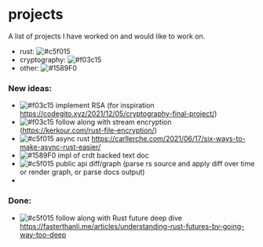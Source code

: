 # projects
A list of projects I have worked on and would like to work on.
- rust: ![#c5f015](https://via.placeholder.com/15/c5f015/000000?text=+)
- cryptography: ![#f03c15](https://via.placeholder.com/15/f03c15/000000?text=+)
- other: ![#1589F0](https://via.placeholder.com/15/1589F0/000000?text=+)

### New ideas:
- ![#f03c15](https://via.placeholder.com/15/f03c15/000000?text=+) implement RSA (for inspiration https://codegito.xyz/2021/12/05/cryptography-final-project/)
- ![#f03c15](https://via.placeholder.com/15/f03c15/000000?text=+) follow along with stream encryption (https://kerkour.com/rust-file-encryption/)
- ![#c5f015](https://via.placeholder.com/15/c5f015/000000?text=+) async rust https://carllerche.com/2021/06/17/six-ways-to-make-async-rust-easier/
- ![#1589F0](https://via.placeholder.com/15/1589F0/000000?text=+) impl of crdt backed text doc
- ![#c5f015](https://via.placeholder.com/15/c5f015/000000?text=+) public api diff/graph (parse rs source and apply diff over time or render graph, or parse docs output)
- 
### Done:
- ![#c5f015](https://via.placeholder.com/15/c5f015/000000?text=+) follow along with Rust future deep dive https://fasterthanli.me/articles/understanding-rust-futures-by-going-way-too-deep
